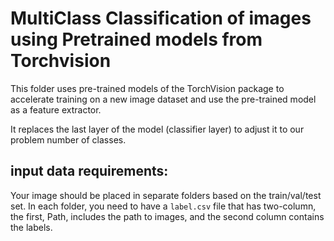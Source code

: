 # MultiClass Classification of images using Pretrained models from Torchvision

This folder uses pre-trained models of the TorchVision package to accelerate training on a new image dataset and use the pre-trained model as a feature extractor. 

It replaces the last layer of the model (classifier layer) to adjust it to our problem number of classes.

## input data requirements:
Your image should be placed in separate folders based on the train/val/test set. In each folder, you need to have a `label.csv` file that has two-column, the first, Path, includes the path to images, and the second column contains the labels. 
